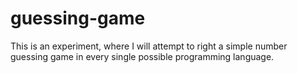 # guessing-game
This is an experiment, where I will attempt to right a simple number guessing game in every single possible programming language. 
